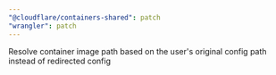 ```yaml
---
"@cloudflare/containers-shared": patch
"wrangler": patch
---
```


Resolve container image path based on the user's original config path instead of redirected config
